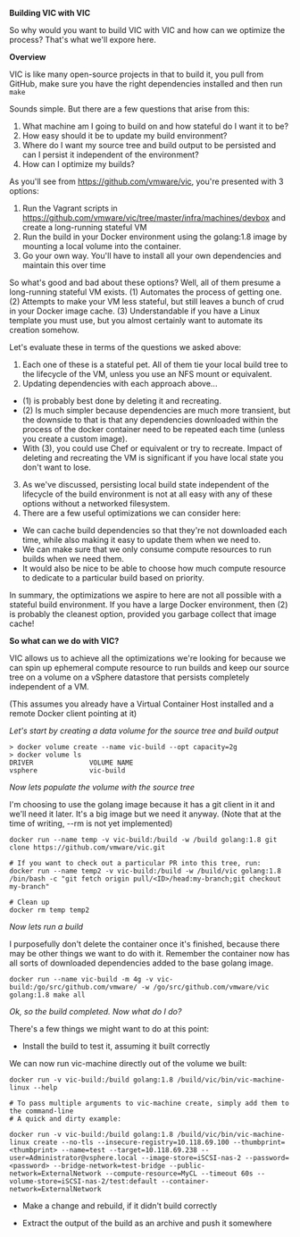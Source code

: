 **Building VIC with VIC**

So why would you want to build VIC with VIC and how can we optimize the process? That's what we'll expore here.

**Overview**

VIC is like many open-source projects in that to build it, you pull from GitHub, make sure you have the right dependencies installed and then run ``make``

Sounds simple. But there are a few questions that arise from this:

1. What machine am I going to build on and how stateful do I want it to be?
2. How easy should it be to update my build environment?
3. Where do I want my source tree and build output to be persisted and can I persist it independent of the environment?
4. How can I optimize my builds?

As you'll see from https://github.com/vmware/vic, you're presented with 3 options:

1. Run the Vagrant scripts in https://github.com/vmware/vic/tree/master/infra/machines/devbox and create a long-running stateful VM
2. Run the build in your Docker environment using the golang:1.8 image by mounting a local volume into the container. 
3. Go your own way. You'll have to install all your own dependencies and maintain this over time

So what's good and bad about these options? Well, all of them presume a long-running stateful VM exists. (1) Automates the process of getting one. (2) Attempts to make your VM less stateful, but still leaves a bunch of crud in your Docker image cache. (3) Understandable if you have a Linux template you must use, but you almost certainly want to automate its creation somehow.

Let's evaluate these in terms of the questions we asked above:

1. Each one of these is a stateful pet. All of them tie your local build tree to the lifecycle of the VM, unless you use an NFS mount or equivalent.
2. Updating dependencies with each approach above...
 - (1) is probably best done by deleting it and recreating. 
 - (2) Is much simpler because dependencies are much more transient, but the downside to that is that any dependencies downloaded within the process of the docker container need to be repeated each time (unless you create a custom image). 
 - With (3), you could use Chef or equivalent or try to recreate. Impact of deleting and recreating the VM is significant if you have local state you don't want to lose.
3. As we've discussed, persisting local build state independent of the lifecycle of the build environment is not at all easy with any of these options without a networked filesystem.
4. There are a few useful optimizations we can consider here:
 - We can cache build dependencies so that they're not downloaded each time, while also making it easy to update them when we need to. 
 - We can make sure that we only consume compute resources to run builds when we need them. 
 - It would also be nice to be able to choose how much compute resource to dedicate to a particular build based on priority.

In summary, the optimizations we aspire to here are not all possible with a stateful build environment. If you have a large Docker environment, then (2) is probably the cleanest option, provided you garbage collect that image cache!

**So what can we do with VIC?**

VIC allows us to achieve all the optimizations we're looking for because we can spin up ephemeral compute resource to run builds and keep our source tree on a volume on a vSphere datastore that persists completely independent of a VM.

(This assumes you already have a Virtual Container Host installed and a remote Docker client pointing at it)

*Let's start by creating a data volume for the source tree and build output*

```
> docker volume create --name vic-build --opt capacity=2g
> docker volume ls
DRIVER              VOLUME NAME
vsphere             vic-build
```
*Now lets populate the volume with the source tree*

I'm choosing to use the golang image because it has a git client in it and we'll need it later. It's a big image but we need it anyway.
(Note that at the time of writing, --rm is not yet implemented)

```
docker run --name temp -v vic-build:/build -w /build golang:1.8 git clone https://github.com/vmware/vic.git

# If you want to check out a particular PR into this tree, run:
docker run --name temp2 -v vic-build:/build -w /build/vic golang:1.8 /bin/bash -c "git fetch origin pull/<ID>/head:my-branch;git checkout my-branch"

# Clean up
docker rm temp temp2
```

*Now lets run a build*

I purposefully don't delete the container once it's finished, because there may be other things we want to do with it. Remember the container now has all sorts of downloaded dependencies added to the base golang image.
```
docker run --name vic-build -m 4g -v vic-build:/go/src/github.com/vmware/ -w /go/src/github.com/vmware/vic golang:1.8 make all
```

*Ok, so the build completed. Now what do I do?*

There's a few things we might want to do at this point:

- Install the build to test it, assuming it built correctly

We can now run vic-machine directly out of the volume we built:

```
docker run -v vic-build:/build golang:1.8 /build/vic/bin/vic-machine-linux --help

# To pass multiple arguments to vic-machine create, simply add them to the command-line
# A quick and dirty example: 

docker run -v vic-build:/build golang:1.8 /build/vic/bin/vic-machine-linux create --no-tls --insecure-registry=10.118.69.100 --thumbprint=<thumbprint> --name=test --target=10.118.69.238 --user=Administrator@vsphere.local --image-store=iSCSI-nas-2 --password=<password> --bridge-network=test-bridge --public-network=ExternalNetwork --compute-resource=MyCL --timeout 60s --volume-store=iSCSI-nas-2/test:default --container-network=ExternalNetwork

```


- Make a change and rebuild, if it didn't build correctly

- Extract the output of the build as an archive and push it somewhere


